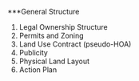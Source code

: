 ***General Structure 

1. Legal Ownership Structure
2. Permits and Zoning
3. Land Use Contract (pseudo-HOA)
4. Publicity
5. Physical Land Layout
6. Action Plan
